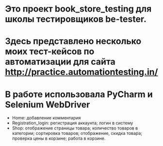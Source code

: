 # Это проект book_store_testing для школы тестировщиков be-tester.
# Здесь представлено несколько моих тест-кейсов по автоматизации для сайта http://practice.automationtesting.in/
# В работе использовала PyCharm и Selenium WebDriver
+ Home: добавление комментария
+ Registration_login: регистрация аккаунта; логин в систему
+ Shop: отображение страницы товара; количество товаров в категории; сортировка товаров; отображение, скидка товара; проверка цены в корзине; работа в корзине.
